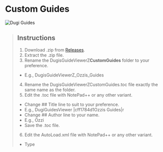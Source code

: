 # Custom Guides

![Dugi Guides](https://www.dugiguides.com/wp-content/uploads/2019/04/dugi440.png)

> ## Instructions
> 
> 1. Download .zip from [Releases](https://github.com/eivl/eivl_speed_guide/releases).
> 2. Extract the .zip file.
> 3. Rename the DugisGuideViewerZ**CustomGuides** folder to your preference.
> * E.g., DugisGuideViewerZ_Ozzis_Guides
> 4. Rename the DugisGuideViewerZCustomGuides.toc file exactly the same name as the folder.
> 5. Edit the .toc file with NotePad++ or any other variant.
> 	* Change ## Title line to suit to your preference.
> 	* E.g., DugiGuidesViewer |cff1784d1Ozzis Guides|r
> 	* Change ## Author line to your name.
> 	* E.g., Ozzi
> 	* Save the .toc file.
> 6. Edit the AutoLoad.xml file with NotePad++ or any other variant.
> 	* Type <Script file='Achievements\NameOfGuide.lua'/> in their desired categories. There's comments to help organising the guides.
> 	* Save the .xml file.
> 7. Create guide Category folders inside the Guides folder.
> * E.g., Achievements
> 8. Edit NPCs_enUS.lua with NotePad++ or any other variant.
> 	* Using [WowHead](www.wowhead.com) input NPCID's.
> 	* E.g., www.wowhead.com/npc=135775
> 	* Copy the name.
> 	* E.g., Scouting Map
> 	* Input the information in as follows:
> 	* [135775] = "Scouting Map",
> 	* Save the file.
> 9. If you use a different locale language other than enUS, you will need to copy the locale language file from DugiGuides\Localization and copy the NPCs_xxXX.lua and paste it into your Localization folder.
>   * xxXX will be deDE, esES, frFR, koKO etc.
> 	* Edit the locale language file you copied, remove all the NPCid's and place yours in your chosen locale language.
> 	* E.g., [144946] = "Ivus der Waldlord",
> 	* E.g., These can also be found using de.wowhead.com and using the same NPCid in the same layout as enUS. [NPCid] = "NPCname",
> 	* Save the file.
> 10. Edit the .toc file with NotePad++ or any other variant.
>   * Add: Localization\NPCs_xxXX.lua
>   * xxXX is the locale language you made in step 9.
>   * Save the .toc file.
> 11. Copy DugisGuideViewerZ**YourGuides** folder.
> 12. Paste into .\World of Warcraft\_retail_\Interface\AddOns\
> 13. Run the game, click the AddOns button, your guides should be checked, along with Dugi Guides. **Note:** *If Dugi Guides get's disabled so will your addon*.

Please bare with me, I will try to finish the documentation on how to write your own guides. Once I am finished, it will be included in this Getting Started pack.
#Modded by eivl again.

